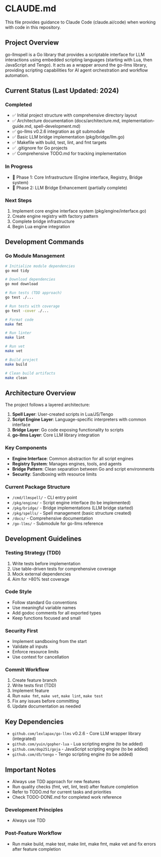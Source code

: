 # CLAUDE.md

This file provides guidance to Claude Code (claude.ai/code) when working with code in this repository.

## Project Overview

go-llmspell is a Go library that provides a scriptable interface for LLM interactions using embedded scripting languages (starting with Lua, then JavaScript and Tengo). It acts as a wrapper around the go-llms library, providing scripting capabilities for AI agent orchestration and workflow automation.

## Current Status (Last Updated: 2024)

### Completed
- ✅ Initial project structure with comprehensive directory layout
- ✅ Architecture documentation (docs/architecture.md, implementation-guide.md, spell-development.md)
- ✅ go-llms v0.2.6 integration as git submodule
- ✅ Basic LLM bridge implementation (pkg/bridge/llm.go)
- ✅ Makefile with build, test, lint, and fmt targets
- ✅ .gitignore for Go projects
- ✅ Comprehensive TODO.md for tracking implementation

### In Progress
- 🔄 Phase 1: Core Infrastructure (Engine interface, Registry, Bridge system)
- 🔄 Phase 2: LLM Bridge Enhancement (partially complete)

### Next Steps
1. Implement core engine interface system (pkg/engine/interface.go)
2. Create engine registry with factory pattern
3. Complete bridge infrastructure
4. Begin Lua engine integration

## Development Commands

### Go Module Management
```bash
# Initialize module dependencies
go mod tidy

# Download dependencies
go mod download

# Run tests (TDD approach)
go test ./...

# Run tests with coverage
go test -cover ./...

# Format code
make fmt

# Run linter
make lint

# Run vet
make vet

# Build project
make build

# Clean build artifacts
make clean
```

## Architecture Overview

The project follows a layered architecture:

1. **Spell Layer**: User-created scripts in Lua/JS/Tengo
2. **Script Engine Layer**: Language-specific interpreters with common interface
3. **Bridge Layer**: Go code exposing functionality to scripts
4. **go-llms Layer**: Core LLM library integration

### Key Components
- **Engine Interface**: Common abstraction for all script engines
- **Registry System**: Manages engines, tools, and agents
- **Bridge Pattern**: Clean separation between Go and script environments
- **Security**: Sandboxing with resource limits

### Current Package Structure
- `/cmd/llmspell/` - CLI entry point
- `/pkg/engine/` - Script engine interface (to be implemented)
- `/pkg/bridge/` - Bridge implementations (LLM bridge started)
- `/pkg/spells/` - Spell management (basic structure created)
- `/docs/` - Comprehensive documentation
- `/go-llms/` - Submodule for go-llms reference

## Development Guidelines

### Testing Strategy (TDD)
1. Write tests before implementation
2. Use table-driven tests for comprehensive coverage
3. Mock external dependencies
4. Aim for >80% test coverage

### Code Style
- Follow standard Go conventions
- Use meaningful variable names
- Add godoc comments for all exported types
- Keep functions focused and small

### Security First
- Implement sandboxing from the start
- Validate all inputs
- Enforce resource limits
- Use context for cancellation

### Commit Workflow
1. Create feature branch
2. Write tests first (TDD)
3. Implement feature
4. Run `make fmt`, `make vet`, `make lint`, `make test`
5. Fix any issues before committing
6. Update documentation as needed

## Key Dependencies
- `github.com/lexlapax/go-llms` v0.2.6 - Core LLM wrapper library (integrated)
- `github.com/yuin/gopher-lua` - Lua scripting engine (to be added)
- `github.com/dop251/goja` - JavaScript scripting engine (to be added)
- `github.com/d5/tengo` - Tengo scripting engine (to be added)

## Important Notes
- Always use TDD approach for new features
- Run quality checks (fmt, vet, lint, test) after feature completion
- Refer to TODO.md for current tasks and priorities
- Check TODO-DONE.md for completed work reference

### Development Principles
- Always use TDD

### Post-Feature Workflow
- Run make build, make test, make lint, make fmt, make vet and fix errors after feature completion